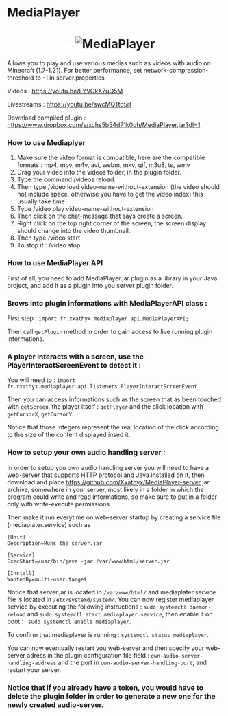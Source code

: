 # MediaPlayer

<h1 align="center">
  <img src="https://i.postimg.cc/gj8Pj7mb/icon.png" alt="MediaPlayer">
</h1>

Allows you to play and use various medias such as videos with audio on Minecraft (1.7-1.21).
For better performance, set network-compression-threshold to -1 in server.properties

Videos : https://youtu.be/LYVOkX7uQ5M

Livestreams : https://youtu.be/swcMQTto5rI


Download compiled plugin : https://www.dropbox.com/s/xchs5b54d71k0oh/MediaPlayer.jar?dl=1

### How to use Mediaplyer

1. Make sure the video format is compatible, here are the compatible formats : mp4, mov, m4v, avi, webm, mkv, gif, m3u8, ts, wmv
2. Drag your video into the videos folder, in the plugin folder.
3. Type the command /videos reload.
4. Then type /video load video-name-without-extension (the video should not include space, otherwise you have to get the video index) this usually take time
5. Type /video play video-name-without-extension
6. Then click on the chat-message that says create a screen.
7. Right click on the top right corner of the screen, the screen display should change into the video thumbnail.
8. Then type /video start
9. To stop it : /video stop

### How to use MediaPlayer API

First of all, you need to add MediaPlayer.jar plugin as a library in your Java project, and add it as a plugin
into you server plugin folder.

### Brows into plugin informations with MediaPlayerAPI class :

First step : ```import fr.xxathyx.mediaplayer.api.MediaPlayerAPI;```

Then call ```getPlugin``` method in order to gain access to live running plugin informations.

### A player interacts with a screen, use the PlayerInteractScreenEvent to detect it :

You will need to : ```import fr.xxathyx.mediaplayer.api.listeners.PlayerInteractScreenEvent```

Then you can access informations such as the screen that as been touched with ```getScreen```,
the player itself : ```getPlayer``` and the click location with ```getCursorX```, ```getCursorY```.

Notice that those integers represent the real location of the click according to the size of the content displayed insed it.


### How to setup your own audio handling server :

In order to setup you own audio handling server you will need to have a web-server that supports HTTP protocol and Java installed on it,
then download and place https://github.com/Xxathyx/MediaPlayer-server jar archive, somewhere in your server, most likely in a folder
in which the program could write and read informations, so make sure to put in a folder only with write-execute permissions.

Then make it run everytime on web-server startup by creating a service file (mediaplater.service) such as

```
[Unit]
Description=Runs the server.jar

[Service]
ExecStart=/usr/bin/java -jar /var/www/html/server.jar

[Install]
WantedBy=multi-user.target
```
Notice that server.jar is located in ```/var/www/html/``` and mediaplater.service file is located in ```/etc/systemd/system/```. You can now
register mediaplayer service by executing the following instructions : ```sudo systemctl daemon-reload``` and ```sudo systemctl start mediaplayer.service```,
then enable it on boot : ``` sudo systemctl enable mediaplayer```.

To confirm that mediaplayer is running : ```systemctl status mediaplayer```.

You can now eventually restart you web-server and then specify your web-server adress in the plugin configuration file field : ```own-audio-server-handling-address```
and the port in ```own-audio-server-handling-port```, and restart your server.

### Notice that if you already have a token, you would have to delete the plugin folder in order to generate a new one for the newly created audio-server.

